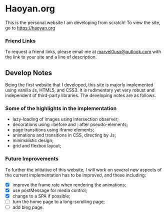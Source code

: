 # Haoyan.org

This is the personal website I am developing from scratch! To view the site, go to https://haoyan.org

### Friend Links

To request a friend links, please email me at [marvel0usx@outlook.com](mailto:marvel0usx@outlook.com) with the link to your site and a line of description.

## Develop Notes

Being the first website that I developed, this site is majorly implemented using vanilla Js, HTML5, and CSS3. It is rudimentary yet very robust and independent of third-party libraries. The developing notes are as follows.

### Some of the highlights in the implementation

- lazy-loading of images using intersection observer;
- decorations using ::before and ::after pseudo-elements;
- page transitions using iframe elements;
- animations and transitions in CSS, directing by Js;
- minimalistic design;
- grid and flexbox layout;

### Future Improvements

To further the initiative of this website, I will work on several new aspects of the current implementation has to be improved, and these including:

- [x] improve the frame rate when rendering the animations;
- [x] use postMessage for media control;
- [x] change to a SPA if possible;
- [ ] turn the home page to a long-scrolling page;
- [ ] add blog page.
